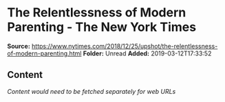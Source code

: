 # The Relentlessness of Modern Parenting - The New York Times

**Source:** https://www.nytimes.com/2018/12/25/upshot/the-relentlessness-of-modern-parenting.html
**Folder:** Unread
**Added:** 2019-03-12T17:33:52




## Content
*Content would need to be fetched separately for web URLs*
